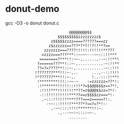# donut-demo

gcc -O3 -o donut donut.c


                                                                               
                                @@@@@@@@$$                                     
                           $$$$$$$$$zzzzzzzzz$                                 
                        z$$$$$zzzz====??????===zz                              
                       z$zzzzzz==???*?*?!!?!!**?==                             
                     zzzzzzz===????!!!!!:!!!!!!**???                           
                    =zzzz===???***::~~~~---~~:::!!***                          
                   ========?***!!:~~-,......,--~:!!**!                         
                  ?======???**!::~-,..........,-~:!!**                         
                  ??=?=????**!::~-,............-~::!!!                         
                 !???????***!!:~-,..      ...,--::!!!!                         
                 !*??????***!!:~-,.       !.,-:::!!**!                         
                  !********!!!::~~-~    :=zzzzzz=??*!:                         
                  :!*******!!!!!::!!!*?=$$@@$$$z==?*!,                         
                   :!!!!***!!!!!!!**??=z$@@@$$zz=?*!-                          
                   -::!!!!!!!!!!***??==z$$$$zz===*!-                           
                    ,~:::!!!!!!****???===z=====?!:.                            
                      -~~:::!!!!!***??*?==?=?*!:-                              
                        ,-~~::::!!!!******!!:~.                                
                           .,---~~:~::::~~-.                                   
                                ........                                       
